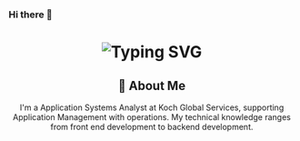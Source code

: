 ### Hi there 👋




<div align="center">
    <h1><img src="https://readme-typing-svg.herokuapp.com?font=Jetbrains+mono&size=40&duration=3000&color=33FF33&center=true&vCenter=true&width=435&lines=Hey..+I'm+Adan;This+is..;..my+Github..;" alt="Typing SVG"/></h1>
    
<!--     <p><img src="termina-gh.gif" alt="Terminal GH GIF" /></p> -->
</div>

<div align="center">
    <h2>🚀 About Me</h2>
<!--     <p><img src="termina-gh.gif" alt="Terminal GH GIF" /></p> -->
    <p>I'm a Application Systems Analyst at Koch Global Services, supporting Application Management with operations. My technical knowledge ranges from front end development to backend development.</p>
</div>

<!-- <div align="center">
<h2 align="center" class="section-heading">🌐 Connect with Me</h2>
<p> To connect with me, you can find my professional profile and contact details on LinkedIn, or explore more about my projects and interests through my Linktree. Feel free to reach out for collaborations, opportunities, or just to exchange ideas about the latest in software development and technology. Let's innovate together! </p>
<div align="center">
  <a href="https://www.linkedin.com/in/zane-pearton">
    <img src="https://img.shields.io/badge/ZanePearton-0077B5?style=for-the-badge&logo=linkedin&logoColor=white" alt="LinkedIn"/>
  </a>
  <a href="https://linktr.ee/zanepearton">
    <img src="https://img.shields.io/badge/Linktree-39E09B?style=for-the-badge&logo=Linktree&logoColor=white" alt="Linktree"/>
  </a>
<a href="https://github.com/ZanePearton/ZanePearton" target="_blank">
    <img src="https://img.shields.io/badge/View%20on%20GitHub-%230077B5.svg?&style=for-the-badge&logo=github&logoColor=white" alt="GitHub Skyline"/>
</a>
<img src="https://komarev.com/ghpvc/?username=ZanePearton&style=for-the-badge" alt="Profile views" />
</div>

<!--
<div align="center">
  <h2>🚀 Github Commits</h2>
    <p>This section highlights my daily activity, showcasing the repositories I am currently working on. Each commit represents progress or fixes to ongoing projects, reflecting my commitment to continuous improvement and collaborative development. Dive into the commit messages for insights into what I've been up to!</p>
  <img src="https://raw.githubusercontent.com/zanepearton/zanepearton/output/github-contribution-grid-snake-dark.svg#gh-dark-mode-only" alt="GitHub Contribution Grid Snake Animation Dark Mode"/>
  <img src="https://raw.githubusercontent.com/zanepearton/zanepearton/output/github-contribution-grid-snake.svg#gh-light-mode-only" alt="GitHub Contribution Grid Snake Animation Light Mode"/>
</div>

<h2 align="center" class="section-heading">💻 Programming Languages</h2>
<p> As a multifaceted engineer, I've developed proficiency in a diverse set of programming languages, each serving as a pivotal tool in my development arsenal. Here are the languages I wield to turn complex problems into elegant solutions</p>
<div align="center">
  <img src="https://img.shields.io/badge/Java-007396?style=for-the-badge&logo=java&logoColor=white" alt="Java" />
  <img src="https://img.shields.io/badge/Python-3776AB?style=for-the-badge&logo=python&logoColor=white" alt="Python"/>
  <img src="https://img.shields.io/badge/JavaScript-F7DF1E?style=for-the-badge&logo=javascript&logoColor=black" alt="JavaScript"/>
  <img src="https://img.shields.io/badge/PowerShell-5391FE?style=for-the-badge&logo=powershell&logoColor=white" alt="PowerShell"/>
  <img src="https://img.shields.io/badge/Bash-4EAA25?style=for-the-badge&logo=gnu-bash&logoColor=white" alt="Bash"/>
  <img src="https://img.shields.io/badge/Swift-FA7343?style=for-the-badge&logo=swift&logoColor=white" alt="Swift"/>
  <img src="https://img.shields.io/badge/YAML-0A0A0A?style=for-the-badge" alt="YAML"/>
  <img src="https://img.shields.io/badge/Go-00ADD8?style=for-the-badge&logo=go&logoColor=white" alt="Go"/>

</div>
<h2 align="center" class="section-heading">☁️ Cloud Technologies</h2>
<p>In the dynamic realm of cloud computing, I am proficient in leveraging leading cloud platforms and technologies to architect, deploy, and manage scalable, highly available, and fault-tolerant systems. Here's a glance at the cloud technologies I specialize in:</p>
<div align="center">
  <img src="https://img.shields.io/badge/AWS-FF9900?style=for-the-badge&logo=amazonaws&logoColor=white" alt="AWS" />
  <img src="https://img.shields.io/badge/Azure-0089D6?style=for-the-badge&logo=microsoftazure&logoColor=white" alt="Azure"/>
  <img src="https://img.shields.io/badge/GCP-4285F4?style=for-the-badge&logo=googlecloud&logoColor=white" alt="GCP"/>
  <img src="https://img.shields.io/badge/Terraform-623CE4?style=for-the-badge&logo=terraform&logoColor=white" alt="Terraform"/>
  <img src="https://img.shields.io/badge/Docker-2496ED?style=for-the-badge&logo=docker&logoColor=white" alt="Docker"/>
  <img src="https://img.shields.io/badge/Jenkins-D24939?style=for-the-badge&logo=jenkins&logoColor=white" alt="Jenkins"/>
  <img src="https://img.shields.io/badge/Salesforce-00A1E0?style=for-the-badge&logo=salesforce&logoColor=white" alt="Salesforce"/>
</div>

<h2 align="center" class="section-heading">🔧 Frameworks</h2>
<p>Frameworks are the backbone of my development process, providing the structure and tools necessary for building scalable, efficient applications. My expertise spans a broad spectrum of frameworks, each chosen for its ability to facilitate rapid development and deliver robust functionality</p>
<div align="center">
  <img src="https://img.shields.io/badge/React-20232A?style=for-the-badge&logo=react&logoColor=61DAFB" alt="React"/>
  <img src="https://img.shields.io/badge/Svelte-FF3E00?style=for-the-badge&logo=svelte&logoColor=white" alt="Svelte"/>
  <img src="https://img.shields.io/badge/TensorFlow-FF6F00?style=for-the-badge&logo=tensorflow&logoColor=white" alt="TensorFlow"/>
  <img src="https://img.shields.io/badge/npm-CB3837?style=for-the-badge&logo=npm&logoColor=white" alt="npm"/>
  <img src="https://img.shields.io/badge/Git-F05032?style=for-the-badge&logo=git&logoColor=white" alt="Git"/>
  <img src="https://img.shields.io/badge/Visual%20Studio%20Code-007ACC?style=for-the-badge&logo=visualstudiocode&logoColor=white" alt="Visual Studio Code"/>
  <img src="https://img.shields.io/badge/Vue.js-4FC08D?style=for-the-badge&logo=vuedotjs&logoColor=white" alt="Vue.js"/>
  <img src="https://img.shields.io/badge/Django-092E20?style=for-the-badge&logo=django&logoColor=green" alt="Django"/>
  <img src="https://img.shields.io/badge/Firebase-FFCA28?style=for-the-badge&logo=firebase&logoColor=white" alt="Firebase"/>
  <img src="https://img.shields.io/badge/Bootstrap-7952B3?style=for-the-badge&logo=bootstrap&logoColor=white" alt="Bootstrap"/>
  <img src="https://img.shields.io/badge/Node.js-339933?style=for-the-badge&logo=nodedotjs&logoColor=white" alt="Node.js"/>
  <img src="https://img.shields.io/badge/Flask-000000?style=for-the-badge&logo=flask&logoColor=white" alt="Flask"/>
  <img src="https://img.shields.io/badge/Flutter-02569B?style=for-the-badge&logo=flutter&logoColor=white" alt="Flutter"/> 
</div>

<h2 align="center" class="section-heading">👾 3D Modeling + VR + AR</h2>
<p>In the immersive domains of 3D Modeling, Virtual Reality (VR), and Augmented Reality (AR), I apply my expertise to bring digital creations to life. Leveraging industry-leading tools, I sculpt, render, and animate with precision, while pioneering VR and AR experiences that bridge the gap between virtuality and reality.</p>
<div align="center">
  <img src="https://img.shields.io/badge/Unreal_Engine-313131?style=for-the-badge&logo=unreal-engine&logoColor=white" alt="Unreal Engine"/>
  <img src="https://img.shields.io/badge/Unity-000000?style=for-the-badge&logo=unity&logoColor=white" alt="Unity"/>
  <img src="https://img.shields.io/badge/3DS_Max-0696D7?style=for-the-badge&logo=autodesk&logoColor=white" alt="3DS Max"/>
  <img src="https://img.shields.io/badge/Maya-0696D7?style=for-the-badge&logo=autodesk&logoColor=white" alt="Maya"/>
  <img src="https://img.shields.io/badge/Rhino-801010?style=for-the-badge&logo=rhinoceros&logoColor=white" alt="Rhino"/>
  <img src="https://img.shields.io/badge/MeshLab-FF4000?style=for-the-badge" alt="MeshLab"/>
  <img src="https://img.shields.io/badge/ZBrush-5491F1?style=for-the-badge" alt="ZBrush"/>
  <img src="https://img.shields.io/badge/Revit-FF9E0B?style=for-the-badge&logo=autodesk&logoColor=white" alt="Revit"/>
  <img src="https://img.shields.io/badge/ArchiCAD-0081CF?style=for-the-badge" alt="ArchiCAD"/>
  <img src="https://img.shields.io/badge/Oculus-1C1E20?style=for-the-badge&logo=oculus&logoColor=white" alt="Oculus"/>
</div>

<div align="center">
<h2 align="center" class="section-heading"> 💻 Github Stats</h2>
<p>Peek into my GitHub stats to see how I juggle code, coffee, and collaborations! Dive in to check out the milestones of my digital journey!</p>
 <table align="center" width="100%" height="100%" >
    <tr>
       <td><img style="border: none;" src="https://github-profile-summary-cards.vercel.app/api/cards/profile-details?username=zanepearton&theme=github_dark" alt="Zane's GitHub Stats"/></td>   
       <td><img style="border: none;" src="https://github-readme-streak-stats.herokuapp.com/?user=zanepearton&theme=merko" alt="Zane's Contribution Streak"/></td>
    </tr>
 </table>

 <table align="center" width="100%" height="100%" >
    <tr>
        <td><img style="border: none;" src="https://github-profile-summary-cards.vercel.app/api/cards/stats?username=zanepearton&theme=github_dark" alt="Zane's GitHub Stats"/></td>
        <td><img style="border: none;" src="https://github-profile-summary-cards.vercel.app/api/cards/productive-time?username=zanepearton&theme=github_dark&utcOffset=10" alt="Zane's GitHub Stats"/>
        <td><img style="border: none;" src="https://github-profile-summary-cards.vercel.app/api/cards/repos-per-language?username=zanepearton&theme=github_dark" alt="Zane's GitHub Stats"/></td>
        <td><img style="border: none;" src="https://github-profile-summary-cards.vercel.app/api/cards/most-commit-language?username=zanepearton&theme=github_dark" alt="Zane's GitHub Stats"/></td>
    </tr>
 </table>
</div>

<!--
**adannavejas/adannavejas** is a ✨ _special_ ✨ repository because its `README.md` (this file) appears on your GitHub profile.

Here are some ideas to get you started:

- 🔭 I’m currently working on ...
- 🌱 I’m currently learning ...
- 👯 I’m looking to collaborate on ...
- 🤔 I’m looking for help with ...
- 💬 Ask me about ...
- 📫 How to reach me: ...
- 😄 Pronouns: ...
- ⚡ Fun fact: ...
-->
